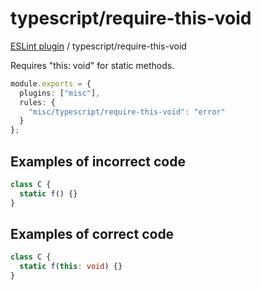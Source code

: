 # typescript/require-this-void

[ESLint plugin](https://iliubinskii.github.io/eslint-plugin-misc/) / typescript/require-this-void

Requires "this: void" for static methods.

```ts
module.exports = {
  plugins: ["misc"],
  rules: {
    "misc/typescript/require-this-void": "error"
  }
};
```

## Examples of incorrect code

```ts
class C {
  static f() {}
}
```

## Examples of correct code

```ts
class C {
  static f(this: void) {}
}
```
